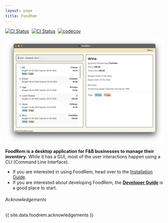 ```yaml
---
layout: page
title: FoodRem
---
```


[![CI Status](https://github.com/AY2223S1-CS2103T-W16-2/tp/workflows/Java%20CI/badge.svg)](https://github.com/AY2223S1-CS2103T-W16-2/tp/actions)
&nbsp;[![CI Status](https://github.com/AY2223S1-CS2103T-W16-2/tp/workflows/Build/badge.svg)](https://github.com/AY2223S1-CS2103T-W16-2/tp/actions)
&nbsp;[![codecov](https://codecov.io/gh/AY2223S1-CS2103T-W16-2/tp/branch/master/graph/badge.svg)](https://codecov.io/gh/AY2223S1-CS2103T-W16-2/tp)

![Ui](images/Ui.png)

**FoodRem is a desktop application for F&B businesses to manage their inventory.** While it has a GUI, most of the user interactions happen using a CLI (Command Line Interface).

* If you are interested in using FoodRem, head over to the [Installation Guide](UserGuide.html#installation).
* If you are interested about developing FoodRem, the [**Developer Guide**](DeveloperGuide.html) is a good place to start.

###### Acknowledgements

<!-- markdownlint-disable-next-line proper-names -->
{{ site.data.foodrem.acknowledgements }}
